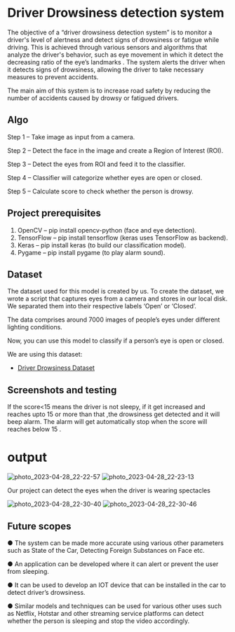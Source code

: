 # Driver Drowsiness detection system

The objective of a “driver drowsiness detection system” is to monitor a driver's level of alertness and detect signs of drowsiness or fatigue while driving. This is achieved through various sensors and algorithms that analyze the driver's behavior, such as eye movement in which it detect the decreasing ratio of the eye’s landmarks . The system alerts the driver when it detects signs of drowsiness, allowing the driver to take necessary measures to prevent accidents.

 The main aim of this system is to increase road safety by reducing the number of accidents caused by drowsy or fatigued drivers. 
 



## Algo
Step 1 – Take image as input from a camera.

Step 2 – Detect the face in the image and create a Region of Interest (ROI).

Step 3 – Detect the eyes from ROI and feed it to the classifier.

Step 4 – Classifier will categorize whether eyes are open or closed.

Step 5 – Calculate score to check whether the person is drowsy.

## Project prerequisites 

1. OpenCV – pip install opencv-python (face and eye detection).
2. TensorFlow – pip install tensorflow (keras uses TensorFlow as backend).
3. Keras – pip install keras (to build our classification model).
4. Pygame – pip install pygame (to play alarm sound).

## Dataset
The dataset used for this model is created by us. To create the dataset, we wrote a script that captures eyes from a camera and stores in our local disk. We separated them into their respective labels ‘Open’ or ‘Closed’. 

The data comprises around 7000 images of people’s eyes under different lighting conditions. 

Now, you can use this model to classify if a person’s eye is open or closed.

We are using this dataset:
 - [ Driver Drowsiness Dataset](https://www.kaggle.com/datasets/serenaraju/yawn-eye-dataset-new)


## Screenshots and testing

If the score<15 means the driver is not sleepy, if it get increased and reaches upto 15 or more than that ,the drowsiness get detected and it will beep alarm.
The alarm will get automatically stop when the score will reaches below 15 .
# output
![photo_2023-04-28_22-22-57](https://user-images.githubusercontent.com/88017738/235731820-ae9ba2e5-6830-4832-a85f-4fa68bc01466.jpg)
![photo_2023-04-28_22-23-13](https://user-images.githubusercontent.com/88017738/235731934-099b336c-9ed3-464b-aed8-f54b64cff7cb.jpg)

Our project can detect the eyes when the driver is wearing spectacles

![photo_2023-04-28_22-30-40](https://user-images.githubusercontent.com/88017738/235730974-390b9cc5-b1de-455e-80e0-0d4a855fb2e8.jpg)
![photo_2023-04-28_22-30-46](https://user-images.githubusercontent.com/88017738/235730989-27bf3383-8805-4327-a9c7-2b47b3c9bde6.jpg)

## Future scopes
● The system can be made more accurate using various other parameters such as State of the Car, Detecting Foreign Substances on Face etc.

● An application can be developed where it can alert or prevent the user from sleeping.

● It can be used to develop an IOT device that can be installed in the car to detect driver’s drowsiness. 

● Similar models and techniques can be used for various other uses such as Netflix, Hotstar and other streaming service platforms can detect whether the person is sleeping and stop the video accordingly.

